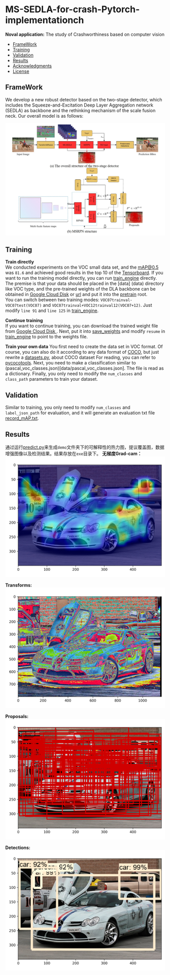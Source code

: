 # MS-SEDLA-for-crash-Pytorch-implementationch

**Noval application:** The study of Crashworthiness based on computer vision  

- [FrameWork](#FrameWork)
- [Training](#Training)
- [Validation](#Validation)
- [Results](#Results)
- [Acknowledgments](#Acknowledgments)
- [License](#license)


## FrameWork

We develop a new robust detector based on the two-stage detector, which includes the Squeeze-and-Excitation Deep Layer Aggregation network (SEDLA) as backbone and the rethinking mechanism of the scale fusion neck. Our overall model is as follows:

![image](demo/framework.jpg)


## Training
**Train directly**    
We conducted experiments on the VOC small data set, and the mAP@0.5 was `81.6` and achieved good results in the top 10 of the [Tensorboard](https://paperswithcode.com/sota/object-detection-on-pascal-voc-2007). If you want to run the training model directly, you can run [train_engine](train_engine.py) directly. The premise is that your data should be placed in the [data] (data) directory like VOC type, and the pre-trained weights of the DLA backbone can be obtained in [Google Cloud Disk](https://drive.google.com/file/d/1gS1SVWw4hHdcpxTilRpwHZcYvxsZh2dH/view?usp=drive_link) or [url](http://dl.yf.io/dla/models) and put it into the [pretrain](backbone/pretrain) root.   
You can switch between two training modes: `VOC07trainval-VOC07test(VOC07)` and `VOC07trainval+VOC12trainval12(VOC07+12)`. Just modify `line 91` and `line 125` in [train_engine](train_engine.py).

**Continue training**  
If you want to continue training, you can download the trained weight file from [Google Cloud Disk ](https://drive.google.com/file/d/1Fv84ZJSLZBog-cc1LWtIiC1ylSfW-zJU/view?usp=drive_link). Next, put it into [save_weights](save_weights) and modify `resume` in [train_engine](train_engine.py) to point to the weights file.  

**Train your own data**
You first need to create the data set in VOC format. Of course, you can also do it according to any data format of [COCO](https://cocodataset.org/#home), but just rewrite a [datasets.py](my_dataset/datasets.py), about COCO dataset For reading, you can refer to [pycocotools](https://pypi.org/project/pycocotools/). Next, you need to make a classification similar to (pascal_voc_classes.json)[data/pascal_voc_classes.json]. The file is read as a dictionary. Finally, you only need to modify the `num_classes` and `class_path` parameters to train your dataset.  

## Validation  
Similar to training, you only need to modify `num_classes` and `label_json_path` for evaluation, and it will generate an evaluation txt file [record_mAP.txt](record_mAP.txt).

## Results  
通过运行[predict.py](predict.py)来生成`demo`文件夹下的可解释性的热力图，提议覆盖图，数据增强图像以及检测结果。结果存放在`exe`目录下。
**无梯度Grad-cam：**  
![image](exe/Grad_cam-003.png)

**Transforms:**   
![image](exe/trans.png)

**Proposals:** 
![image](exe/proposals.png)

**Detections:**
![image](exe/detection.png)

